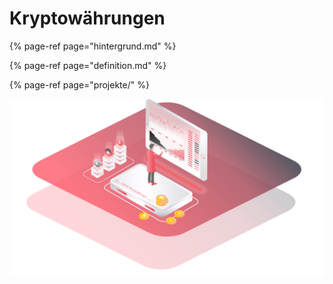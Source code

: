 # Kryptowährungen

{% page-ref page="hintergrund.md" %}

{% page-ref page="definition.md" %}

{% page-ref page="projekte/" %}



![](../../.gitbook/assets/analysis.png)

